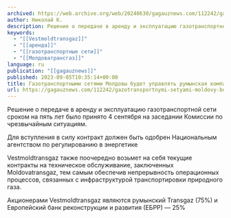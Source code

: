 ```yaml
---
archived: https://web.archive.org/web/20240630/gagauznews.com/112242/gazotransportnymi-setyami-moldovy-budet-upravlyat-rumynskaya-kompaniya-vestmoldtransgaz.html
author: Николай К.
description: Решение о передаче в аренду и эксплуатацию газотранспортной сети сроком на пять лет было принято 4 сентября на заседании Комиссии по чрезвычайным ситуациям. Для вступления в силу контракт должен быть одобрен Национальным агентством по регулированию в энергетике Vestmoldtransgaz также поочередно возьмет на себя текущие контракты на техническое обслуживание, заключенных Moldovatransgaz, тем самым обеспечив непрерывность операционных процессов, связанных с инфраструктурой транспортировки природного газа. Акционерами Vestmoldtransgaz являются румынский Transgaz (75%) и Европейский банк реконструкции и развития (ЕБРР) — 25%
keywords:
  - "[[Vestmoldtransgaz]]"
  - "[[аренда]]"
  - "[[газотранспортные сети]]"
  - "[[Молдоватрансгаз]]"
language: ru
publication: "[[gagauznews]]"
published: 2023-09-05T10:35:14+00:00
title: Газотранспортными сетями Молдовы будет управлять румынская компания Vestmoldtransgaz
url: https://gagauznews.com/112242/gazotransportnymi-setyami-moldovy-budet-upravlyat-rumynskaya-kompaniya-vestmoldtransgaz.html
---
```


Решение о передаче в аренду и эксплуатацию газотранспортной сети сроком на пять лет было принято 4 сентября на заседании Комиссии по чрезвычайным ситуациям.

Для вступления в силу контракт должен быть одобрен Национальным агентством по регулированию в энергетике

Vestmoldtransgaz также поочередно возьмет на себя текущие контракты на техническое обслуживание, заключенных Moldovatransgaz, тем самым обеспечив непрерывность операционных процессов, связанных с инфраструктурой транспортировки природного газа.

Акционерами Vestmoldtransgaz являются румынский Transgaz (75%) и Европейский банк реконструкции и развития (ЕБРР) — 25%